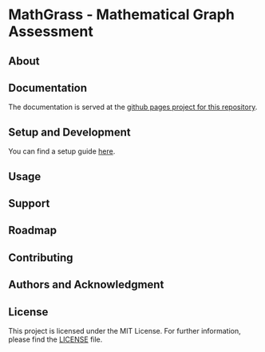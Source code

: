 # MathGrass - Mathematical Graph Assessment

## About

## Documentation
The documentation is served at the [github pages project for this repository](https://mathgrass.github.io/mathgrass/).

## Setup and Development
You can find a setup guide [here](https://mathgrass.github.io/mathgrass/developer_guide/quickstart/).

## Usage

## Support

## Roadmap

## Contributing

## Authors and Acknowledgment

## License
This project is licensed under the MIT License. For further information, please find the [LICENSE](LICENSE) file.

